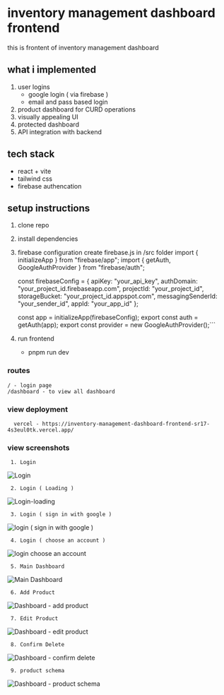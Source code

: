 # inventory management dashboard frontend 

this is frontent of inventory management dashboard

## what i implemented 
1. user logins
     - google login ( via firebase )
     - email and pass based login
3. product dashboard for CURD operations
4. visually appealing UI
5. protected dashboard
6. API integration with backend

## tech stack 
  - react + vite
  - tailwind css
  - firebase authencation

## setup instructions 
  1. clone repo
  2. install dependencies
  3. firebase configuration
      create firebase.js in /src folder
      import { initializeApp } from "firebase/app";
      import { getAuth, GoogleAuthProvider } from "firebase/auth";

      const firebaseConfig = {
        apiKey: "your_api_key",
        authDomain: "your_project_id.firebaseapp.com",
        projectId: "your_project_id",
        storageBucket: "your_project_id.appspot.com",
        messagingSenderId: "your_sender_id",
        appId: "your_app_id"
      };

      const app = initializeApp(firebaseConfig);
      export const auth = getAuth(app);
      export const provider = new GoogleAuthProvider();```


  4. run frontend
       - pnpm run dev
    


  ### routes 

    / - login page 
    /dashboard - to view all dashboard


  ### view deployment 

      vercel - https://inventory-management-dashboard-frontend-sr17-4s3eul0tk.vercel.app/


### view screenshots 

      
     1. Login
![Login](screenshots/1.png)

     2. Login ( Loading ) 
![Login-loading](screenshots/2.png)
     
     3. Login ( sign in with google ) 
![login ( sign in with google ) ](screenshots/3.png)

     4. Login ( choose an account ) 
![login choose an account ](screenshots/4.png)

     5. Main Dashboard
![Main Dashboard](screenshots/5.png)

     6. Add Product 
![Dashboard - add product ](screenshots/6.png)

     7. Edit Product 
![Dashboard - edit product ](screenshots/7.png)

     8. Confirm Delete 
![Dashboard - confirm delete ](screenshots/8.png)

     9. product schema 
![Dashboard - product schema](screenshots/9.png)


      








       
